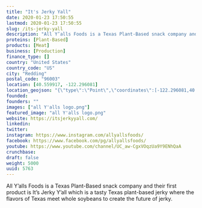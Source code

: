 ```yaml
---
title: "It's Jerky Yall"
date: 2020-01-23 17:50:55
lastmod: 2020-01-23 17:50:55
slug: /its-jerky-yall
description: "All Y’alls Foods is a Texas Plant-Based snack company and their first product is It’s Jerky Y’all which is a tasty Texas plant-based jerky where the flavors of Texas meet whole soybeans to create the future of jerky."
proteins: [Plant-Based]
products: [Meat]
business: [Production]
finance_type: []
country: "United States"
country_code: "US"
city: "Redding"
postal_code: "96003"
location: [40.559917, -122.296081]
location_geojson: "{\"type\":\"Point\",\"coordinates\":[-122.296081,40.559917]}"
founded: 
founders: ""
images: ["all Y'alls logo.png"]
featured_image: "all Y'alls logo.png"
website: https://itsjerkyyall.com/
linkedin: 
twitter: 
instagram: https://www.instagram.com/allyallsfoods/
facebook: https://www.facebook.com/pg/allyallsfoods/
youtube: https://www.youtube.com/channel/UC_aw-CgxVOqzUa9Y9ENhQaA
crunchbase: 
draft: false
weight: 5000
uuid: 5763
---
```

All Y’alls Foods is a Texas Plant-Based snack company and their first product is It’s Jerky Y’all which is a tasty Texas plant-based jerky where the flavors of Texas meet whole soybeans to create the future of jerky.
